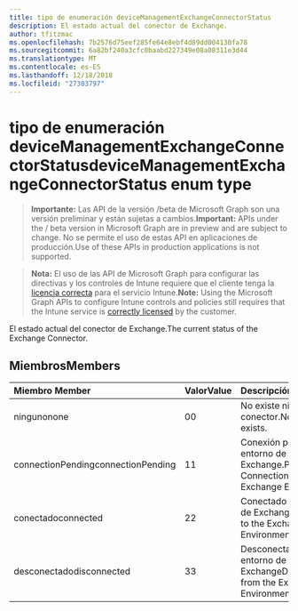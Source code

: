 ```yaml
---
title: tipo de enumeración deviceManagementExchangeConnectorStatus
description: El estado actual del conector de Exchange.
author: tfitzmac
ms.openlocfilehash: 7b2576d75eef285fe64e8ebf4d89dd004130fa78
ms.sourcegitcommit: 6a82bf240a3cfc0baabd227349e08a08311e3d44
ms.translationtype: MT
ms.contentlocale: es-ES
ms.lasthandoff: 12/18/2018
ms.locfileid: "27303797"
---
```

# <a name="devicemanagementexchangeconnectorstatus-enum-type"></a><span data-ttu-id="860f9-103">tipo de enumeración deviceManagementExchangeConnectorStatus</span><span class="sxs-lookup"><span data-stu-id="860f9-103">deviceManagementExchangeConnectorStatus enum type</span></span>

> <span data-ttu-id="860f9-104">**Importante:** Las API de la versión /beta de Microsoft Graph son una versión preliminar y están sujetas a cambios.</span><span class="sxs-lookup"><span data-stu-id="860f9-104">**Important:** APIs under the / beta version in Microsoft Graph are in preview and are subject to change.</span></span> <span data-ttu-id="860f9-105">No se permite el uso de estas API en aplicaciones de producción.</span><span class="sxs-lookup"><span data-stu-id="860f9-105">Use of these APIs in production applications is not supported.</span></span>

> <span data-ttu-id="860f9-106">**Nota:** El uso de las API de Microsoft Graph para configurar las directivas y los controles de Intune requiere que el cliente tenga la [licencia correcta](https://go.microsoft.com/fwlink/?linkid=839381) para el servicio Intune.</span><span class="sxs-lookup"><span data-stu-id="860f9-106">**Note:** Using the Microsoft Graph APIs to configure Intune controls and policies still requires that the Intune service is [correctly licensed](https://go.microsoft.com/fwlink/?linkid=839381) by the customer.</span></span>

<span data-ttu-id="860f9-107">El estado actual del conector de Exchange.</span><span class="sxs-lookup"><span data-stu-id="860f9-107">The current status of the Exchange Connector.</span></span>
## <a name="members"></a><span data-ttu-id="860f9-108">Miembros</span><span class="sxs-lookup"><span data-stu-id="860f9-108">Members</span></span>
|<span data-ttu-id="860f9-109">Miembro	</span><span class="sxs-lookup"><span data-stu-id="860f9-109">Member</span></span>|<span data-ttu-id="860f9-110">Valor</span><span class="sxs-lookup"><span data-stu-id="860f9-110">Value</span></span>|<span data-ttu-id="860f9-111">Descripción</span><span class="sxs-lookup"><span data-stu-id="860f9-111">Description</span></span>|
|:---|:---|:---|
|<span data-ttu-id="860f9-112">ninguno</span><span class="sxs-lookup"><span data-stu-id="860f9-112">none</span></span>|<span data-ttu-id="860f9-113">0</span><span class="sxs-lookup"><span data-stu-id="860f9-113">0</span></span>|<span data-ttu-id="860f9-114">No existe ningún conector.</span><span class="sxs-lookup"><span data-stu-id="860f9-114">No Connector exists.</span></span>|
|<span data-ttu-id="860f9-115">connectionPending</span><span class="sxs-lookup"><span data-stu-id="860f9-115">connectionPending</span></span>|<span data-ttu-id="860f9-116">1</span><span class="sxs-lookup"><span data-stu-id="860f9-116">1</span></span>|<span data-ttu-id="860f9-117">Conexión pendiente al entorno de Exchange.</span><span class="sxs-lookup"><span data-stu-id="860f9-117">Pending Connection to the Exchange Environment.</span></span>|
|<span data-ttu-id="860f9-118">conectado</span><span class="sxs-lookup"><span data-stu-id="860f9-118">connected</span></span>|<span data-ttu-id="860f9-119">2</span><span class="sxs-lookup"><span data-stu-id="860f9-119">2</span></span>|<span data-ttu-id="860f9-120">Conectado al entorno de Exchange</span><span class="sxs-lookup"><span data-stu-id="860f9-120">Connected to the Exchange Environment</span></span>|
|<span data-ttu-id="860f9-121">desconectado</span><span class="sxs-lookup"><span data-stu-id="860f9-121">disconnected</span></span>|<span data-ttu-id="860f9-122">3</span><span class="sxs-lookup"><span data-stu-id="860f9-122">3</span></span>|<span data-ttu-id="860f9-123">Desconectado desde el entorno de Exchange</span><span class="sxs-lookup"><span data-stu-id="860f9-123">Disconnected from the Exchange Environment</span></span>|





